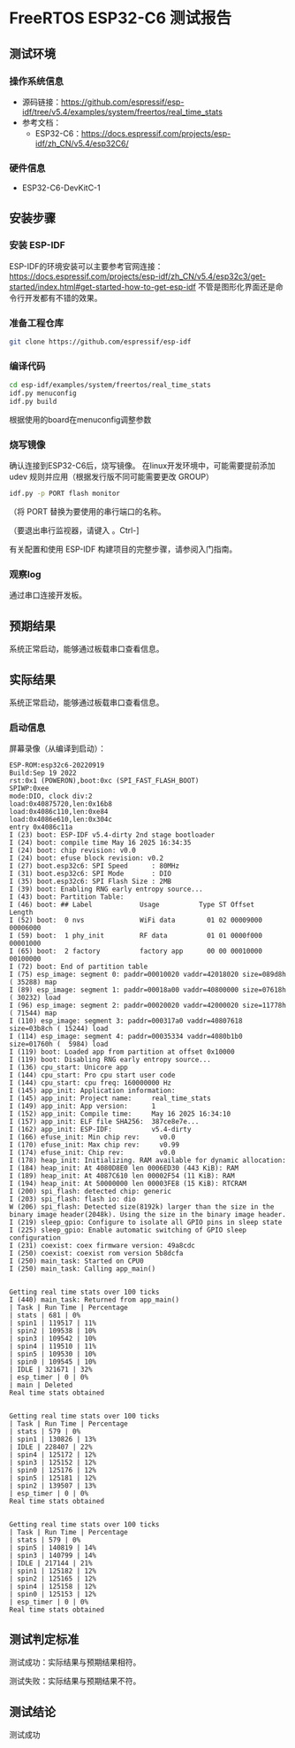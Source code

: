 # FreeRTOS ESP32-C6 测试报告

## 测试环境
### 操作系统信息

- 源码链接：https://github.com/espressif/esp-idf/tree/v5.4/examples/system/freertos/real_time_stats
- 参考文档：
  - ESP32-C6：https://docs.espressif.com/projects/esp-idf/zh_CN/v5.4/esp32C6/

### 硬件信息

- ESP32-C6-DevKitC-1

## 安装步骤

### 安装 ESP-IDF

ESP-IDF的环境安装可以主要参考官网连接：
https://docs.espressif.com/projects/esp-idf/zh_CN/v5.4/esp32c3/get-started/index.html#get-started-how-to-get-esp-idf
不管是图形化界面还是命令行开发都有不错的效果。

### 准备工程仓库

```bash
git clone https://github.com/espressif/esp-idf
```

### 编译代码

```bash
cd esp-idf/examples/system/freertos/real_time_stats
idf.py menuconfig
idf.py build
```

根据使用的board在menuconfig调整参数

### 烧写镜像

确认连接到ESP32-C6后，烧写镜像。
在linux开发环境中，可能需要提前添加 udev 规则并应用（根据发行版不同可能需要更改 GROUP）

```bash
idf.py -p PORT flash monitor
```

（将 PORT 替换为要使用的串行端口的名称。

（要退出串行监视器，请键入 。Ctrl-]

有关配置和使用 ESP-IDF 构建项目的完整步骤，请参阅入门指南。

### 观察log

通过串口连接开发板。

## 预期结果

系统正常启动，能够通过板载串口查看信息。

## 实际结果

系统正常启动，能够通过板载串口查看信息。

### 启动信息

屏幕录像（从编译到启动）：

```log
ESP-ROM:esp32c6-20220919
Build:Sep 19 2022
rst:0x1 (POWERON),boot:0xc (SPI_FAST_FLASH_BOOT)
SPIWP:0xee
mode:DIO, clock div:2
load:0x40875720,len:0x16b8
load:0x4086c110,len:0xe84
load:0x4086e610,len:0x304c
entry 0x4086c11a
I (23) boot: ESP-IDF v5.4-dirty 2nd stage bootloader
I (24) boot: compile time May 16 2025 16:34:35
I (24) boot: chip revision: v0.0
I (24) boot: efuse block revision: v0.2
I (27) boot.esp32c6: SPI Speed      : 80MHz
I (31) boot.esp32c6: SPI Mode       : DIO
I (35) boot.esp32c6: SPI Flash Size : 2MB
I (39) boot: Enabling RNG early entropy source...
I (43) boot: Partition Table:
I (46) boot: ## Label            Usage          Type ST Offset   Length
I (52) boot:  0 nvs              WiFi data        01 02 00009000 00006000
I (59) boot:  1 phy_init         RF data          01 01 0000f000 00001000
I (65) boot:  2 factory          factory app      00 00 00010000 00100000
I (72) boot: End of partition table
I (75) esp_image: segment 0: paddr=00010020 vaddr=42018020 size=089d8h ( 35288) map
I (89) esp_image: segment 1: paddr=00018a00 vaddr=40800000 size=07618h ( 30232) load
I (96) esp_image: segment 2: paddr=00020020 vaddr=42000020 size=11778h ( 71544) map
I (110) esp_image: segment 3: paddr=000317a0 vaddr=40807618 size=03b8ch ( 15244) load
I (114) esp_image: segment 4: paddr=00035334 vaddr=4080b1b0 size=01760h (  5984) load
I (119) boot: Loaded app from partition at offset 0x10000
I (119) boot: Disabling RNG early entropy source...
I (136) cpu_start: Unicore app
I (144) cpu_start: Pro cpu start user code
I (144) cpu_start: cpu freq: 160000000 Hz
I (145) app_init: Application information:
I (145) app_init: Project name:     real_time_stats
I (149) app_init: App version:      1
I (152) app_init: Compile time:     May 16 2025 16:34:10
I (157) app_init: ELF file SHA256:  387ce8e7e...
I (162) app_init: ESP-IDF:          v5.4-dirty
I (166) efuse_init: Min chip rev:     v0.0
I (170) efuse_init: Max chip rev:     v0.99 
I (174) efuse_init: Chip rev:         v0.0
I (178) heap_init: Initializing. RAM available for dynamic allocation:
I (184) heap_init: At 4080D8E0 len 0006ED30 (443 KiB): RAM
I (189) heap_init: At 4087C610 len 00002F54 (11 KiB): RAM
I (194) heap_init: At 50000000 len 00003FE8 (15 KiB): RTCRAM
I (200) spi_flash: detected chip: generic
I (203) spi_flash: flash io: dio
W (206) spi_flash: Detected size(8192k) larger than the size in the binary image header(2048k). Using the size in the binary image header.
I (219) sleep_gpio: Configure to isolate all GPIO pins in sleep state
I (225) sleep_gpio: Enable automatic switching of GPIO sleep configuration
I (231) coexist: coex firmware version: 49a8cdc
I (250) coexist: coexist rom version 5b8dcfa
I (250) main_task: Started on CPU0
I (250) main_task: Calling app_main()


Getting real time stats over 100 ticks
I (440) main_task: Returned from app_main()
| Task | Run Time | Percentage
| stats | 681 | 0%
| spin1 | 119517 | 11%
| spin2 | 109538 | 10%
| spin3 | 109542 | 10%
| spin4 | 119510 | 11%
| spin5 | 109530 | 10%
| spin0 | 109545 | 10%
| IDLE | 321671 | 32%
| esp_timer | 0 | 0%
| main | Deleted
Real time stats obtained


Getting real time stats over 100 ticks
| Task | Run Time | Percentage
| stats | 579 | 0%
| spin1 | 130826 | 13%
| IDLE | 228407 | 22%
| spin4 | 125172 | 12%
| spin3 | 125152 | 12%
| spin0 | 125176 | 12%
| spin5 | 125181 | 12%
| spin2 | 139507 | 13%
| esp_timer | 0 | 0%
Real time stats obtained


Getting real time stats over 100 ticks
| Task | Run Time | Percentage
| stats | 579 | 0%
| spin5 | 140819 | 14%
| spin3 | 140799 | 14%
| IDLE | 217144 | 21%
| spin1 | 125182 | 12%
| spin2 | 125165 | 12%
| spin4 | 125158 | 12%
| spin0 | 125153 | 12%
| esp_timer | 0 | 0%
Real time stats obtained

```

## 测试判定标准

测试成功：实际结果与预期结果相符。

测试失败：实际结果与预期结果不符。

## 测试结论

测试成功
